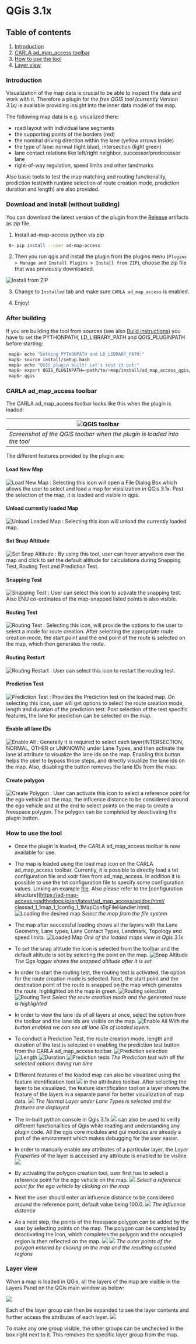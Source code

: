 # QGis 3.1x

## Table of contents
1. [Introduction](#introduction)
2. [CARLA ad_map_access toolbar](#toolbar)
3. [How to use the tool](#howtouse)
4. [Layer view ](#Layerview)

### Introduction <a name="introduction"></a>
Visualization of the map data is crucial to be able to inspect the data and work with it.
Therefore a plugin for the *free QGIS tool (currently Version 3.1x)* is available providing insight into the inner data model of the map.

The following map data is e.g. visualized there:

- road layout with individual lane segments
- the supporting points of the borders (red)
- the nominal driving direction within the lane (yellow arrows inside)
- the type of lane: normal (light blue), intersection (light green)
- lane contact relations like left/right neighbor, successor/predecessor lane
- right-of-way regulation, speed limits and other landmarks

Also basic tools to test the map matching and routing functionality, prediction test(with runtime selection of route creation mode, prediction duration and length) are also provided.

### Download and Install (without building)
You can download the latest version of the plugin from the [Release](https://github.com/carla-simulator/map/releases/latest) artifacts as *zip* file.

  1. Install ad-map-access python via pip
  ```bash
   $> pip install --user ad-map-access
  ```

  2. Then you run qgis and install the plugin from the plugins menu (`Plugins > Manage and Install Plugins > Install from ZIP`),
  choose the zip file that was previously downloaded.

  ![Install from ZIP](images/InstallZip.png)

  3. Change to `Installed` tab and make sure `CARLA ad_map_access` is enabled.

  4. Enjoy!

### After building
If you are building the tool from sources
(see also [Build instructions](https://ad-map-access.readthedocs.io/en/latest/BUILDING/index.html))
you have to set the PYTHONPATH, LD_LIBRARY_PATH and QGIS_PLUGINPATH before starting:
```bash
 map$> echo "Setting PYTHONPATH and LD_LIBRARY_PATH:"
 map$> source install/setup.bash
 map$> echo "QGIS plugin built! Let's test it out:"
 map$> export QGIS_PLUGINPATH=<path/to/>map/install/ad_map_access_qgis/share/qgis/python/plugins
 map$> qgis
```

### CARLA ad_map_access toolbar <a name="toolbar"></a>
The CARLA ad_map_access toolbar looks like this when the plugin is loaded:

| ![QGIS toolbar](images/toolbar.png) |
| -- |
| *Screenshot of the QGIS toolbar when the plugin is loaded into the tool* |


The different features provided by the plugin are:
#### Load New Map
 ![Load New Map](images/Load.png) : Selecting this icon will open a File Dialog Box which allows the user to select and load a map for visialization in QGis 3.1x. Post the selection of the map, it is loaded and visible in qgis.
#### Unload currently loaded Map
 ![Unload Loaded Map](images/Unload.png) : Selecting this icon will unload the currently loaded map.
#### Set Snap Altitude
 ![Set Snap Altitude](images/Setsnapaltitude.png) : By using this tool, user can hover anywhere over the map and click to set the default altitude for calculations during Snapping Test, Routing Test and Prediction Test.
#### Snapping Test
 ![Snapping Test](images/Snappingtest.png) : User can select this icon to activate the snapping test. Also ENU co-ordinates of the map-snapped listed points is also visible.
#### Routing Test
 ![Routing Test](images/Routingtest.png) : Selecting this icon, will provide the options to the user to select a mode for route creation. After selecting the appropriate route creation mode, the start point and the end point of the route is selected on the map, which then generates the route.
#### Routing Restart
 ![Routing Restart](images/Routingrestart.png) : User can select this icon to restart the routing test.
#### Prediction Test
 ![Prediction Test](images/Predictiontest.png) : Provides the Prediction test on the loaded map. On selecting this icon, user will get options to select the route creation mode, length and duration of the prediction test. Post selection of the test specific features, the lane for prediction can be selected on the map.
#### Enable all lane IDs
 ![Enable All](images/ID.png) : Generally it is required to select each layer(INTERSECTION, NORMAL, OTHER or UNKNOWN) under Lane Types, and then activate the lane id attribute to visualize the lane ids on the map. Enabling this button helps the user to bypass those steps, and directly visualize the lane ids on the map. Also, disabling the button removes the lane IDs from the map.
#### Create polygon
 ![Create Polygon](images/Createpolygon.png) : User can activate this icon to select a reference point for the ego vehicle on the map, the influence distance to be considered around the ego vehicle and at the end to select points on the map to create a freespace polygon. The polygon can be completed by deactivating the plugin button.

### How to use the tool <a name="howtouse"></a>
- Once the plugin is loaded, the CARLA ad_map_access toolbar is now available for use.
- The map is loaded using the load map icon on the CARLA ad_map_access toolbar.
  Currently, it is possible to directly load a txt configuration file and xodr files from ad_map_access.
  In addition it is possible to use the txt configuration file to specify some configuration values.
  Linking an example [file](https://github.com/carla-simulator/map/blob/master/ad_map_access/impl/tests/test_files/Town01.txt).
  Also please refer to the [configuration structure](https://ad-map-access.readthedocs.io/en/latest/ad_map_access/apidoc/html/        classad_1_1map_1_1config_1_1MapConfigFileHandler.html).
 ![Loading the desired map](images/Load_file.png "Select the map from the file system")
      *Select the map from the file system*

- The map after successful loading shows all the layers with the Lane Geometry, Lane types, Lane Contact Types, Landmark, Topology and speed limits.
 ![Loaded Map](images/loaded_map.png)
      *One of the loaded maps view in Qgis 3.1x*

- To set the snap altitude the icon is selected from the toolbar and the default altitude is set by selecting the point on the map.
 ![Snap Altitude](images/SetSnapAltitude.png)
      *The Qgs logger shows the snapped altitude after it is set*

- In order to start the routing test, the routing test is activated, the option for the route creation mode is selected. Next, the start point and the destination point of the route is snapped on the map which generates the route, highlighted on the map in green.
 ![Routing selection](images/mode_creation.png) ![Routing Test](images/routing.png)
      *Select the route creation mode and the generated route is highlighted*

- In order to view the lane ids of all layers at once, select the option from the toolbar and the lane ids are visible on the map.
 ![Enable All](images/view_all_laneids.png)
      *With the button enabled we can see all lane IDs of loaded layers.*

- To conduct a Prediction Test, the route creation mode, length and duration of the test is selected on enabling the prediction test button from the CARLA ad_map_access toolbar.
![Prediction selection](images/prediction_mode.png) ![Length](images/length.png) ![Duration](images/duration.png)
![Prediction tests](images/prediction_result.png)
      *The Prediction test with all the selected options during run time*

- Different features of the loaded map can also be visualized using the feature identification tool ![](images/feature_tool.png) in the attributes toolbar.
After selecting the layer to be visualized, the feature identification tool on a layer shows the feature of the layers in a separate panel for better visualization of map data.
 ![](images/feature_tool_result.png)
     *The Normal Layer under Lane Types is selected and the features are displayed*

- The in-built python console in Qgis 3.1x ![](images/python.png) can also be used to verify different functionalities of Qgis while reading and understanding any plugin code. All the qgis core modules and gui modules are already a part of the environment which makes debugging for the user easier.

- In order to manually enable any attributes of a particular layer, the *Layer Properties* of the layer is accessed any attribute is enabled to be visible.
  ![](images/Attributes.png)
  
- By activating the polygon creation tool, user first has to select a reference point for the ego vehicle on the map. 
  ![](images/ReferencePoint.png)
  *Select a reference point for the ego vehicle by clicking on the map*
  
- Next the user should enter an influence distance to be considered around the reference point, default value being 100.0. 
  ![](images/InfluenceDistance.png)
  *The influence distance*

- As a next step, the points of the freespace polygon can be added by the user by selecting points on the map. The polygon can be completed by deactivating the icon, which completes the polygon and the occupied region is then reflected on the map. 
  ![](images/SelectPoints.png) 
  ![](images/ResultingPolygon.png)
  *The outer points of the polygon entered by clicking on the map and the resulting occupied regions*
  
### Layer view <a name="Layerview"></a>
When a map is loaded in QGis, all the layers of the map are visible in the Layers Panel on the QGis main window as below:

![](images/Layer_view.png)

Each of the layer group can then be expanded to see the layer contents and further access the attributes of each layer.
![](images/expanded_layers.png)

To make any one group visible, the other groups can be unchecked in the box right next to it. This removes the specific layer group from the map.
